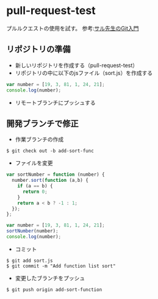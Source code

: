 # pull-request-test

プルルクエストの使用を試す。
参考:[サル先生のGit入門](https://backlog.com/ja/git-tutorial/pull-request/04/)


## リポジトリの準備

- 新しいリポジトリを作成する（pull-request-test）
- リポジトリの中に以下のjsファイル（sort.js）を作成する
```javascript
var number = [19, 3, 81, 1, 24, 21];
console.log(number);
```
- リモートブランチにプッシュする


## 開発ブランチで修正

- 作業ブランチの作成
```
$ git check out -b add-sort-func
```
- ファイルを変更
```javascript
var sortNumber = function (number) {
  number.sort(function (a,b) {
    if (a == b) {
      return 0;
    }
    return a < b ? -1 : 1;
  });
};

var number = [19, 3, 81, 1, 24, 21];
sortNumber(number);
console.log(number);
```
- コミット
```
$ git add sort.js
$ git commit -m "Add function list sort"
```
- 変更したブランチをプッシュ
```
$ git push origin add-sort-function
```
